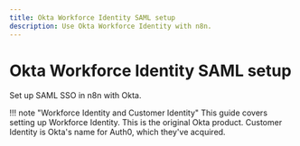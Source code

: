 ```yaml
---
title: Okta Workforce Identity SAML setup
description: Use Okta Workforce Identity with n8n.
---
```


# Okta Workforce Identity SAML setup

Set up SAML SSO in n8n with Okta.

!!! note "Workforce Identity and Customer Identity"
	This guide covers setting up Workforce Identity. This is the original Okta product. Customer Identity is Okta's name for Auth0, which they've acquired.
